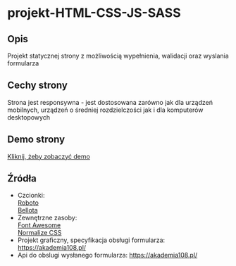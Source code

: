 # projekt-HTML-CSS-JS-SASS

## Opis 
Projekt statycznej strony z możliwością wypełnienia, walidacji oraz wyslania formularza

## Cechy strony
Strona jest responsywna - jest dostosowana zarówno jak dla urządzeń mobilnych, urządzeń o średniej rozdzielczości jak i dla komputerów desktopowych
 
## Demo strony
[Kliknij, żeby zobaczyć demo](https://den0702.github.io/projekt-HTML-CSS-JS-SASS/)

## Źródła
- Czcionki:  
    [Roboto](https://fonts.google.com/specimen/Roboto)  
    [Bellota](https://fonts.google.com/specimen/Bellota)  
- Zewnętrzne zasoby:  
    [Font Awesome](https://use.fontawesome.com/releases/v5.0.7/css/all.css)  
    [Normalize CSS](https://github.com/kristerkari/normalize.scss/blob/master/_normalize.scss)
- Projekt graficzny, specyfikacja obsługi formularza:  
    https://akademia108.pl/
- Api do obslugi wysłanego formularza:
    https://akademia108.pl/
    

    
